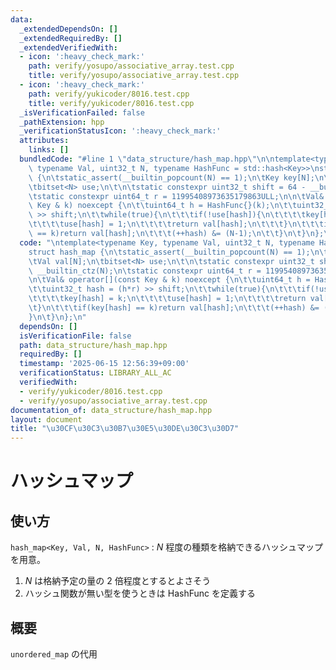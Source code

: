 ```yaml
---
data:
  _extendedDependsOn: []
  _extendedRequiredBy: []
  _extendedVerifiedWith:
  - icon: ':heavy_check_mark:'
    path: verify/yosupo/associative_array.test.cpp
    title: verify/yosupo/associative_array.test.cpp
  - icon: ':heavy_check_mark:'
    path: verify/yukicoder/8016.test.cpp
    title: verify/yukicoder/8016.test.cpp
  _isVerificationFailed: false
  _pathExtension: hpp
  _verificationStatusIcon: ':heavy_check_mark:'
  attributes:
    links: []
  bundledCode: "#line 1 \"data_structure/hash_map.hpp\"\n\ntemplate<typename Key,\
    \ typename Val, uint32_t N, typename HashFunc = std::hash<Key>>\nstruct hash_map\
    \ {\n\tstatic_assert(__builtin_popcount(N) == 1);\n\tKey key[N];\n\tVal val[N];\n\
    \tbitset<N> use;\n\t\n\tstatic constexpr uint32_t shift = 64 - __builtin_ctz(N);\n\
    \tstatic constexpr uint64_t r = 11995408973635179863ULL;\n\n\tVal& operator[](const\
    \ Key & k) noexcept {\n\t\tuint64_t h = HashFunc{}(k);\n\t\tuint32_t hash = (h*r)\
    \ >> shift;\n\t\twhile(true){\n\t\t\tif(!use[hash]){\n\t\t\t\tkey[hash] = k;\n\
    \t\t\t\tuse[hash] = 1;\n\t\t\t\treturn val[hash];\n\t\t\t}\n\t\t\tif(key[hash]\
    \ == k)return val[hash];\n\t\t\t(++hash) &= (N-1);\n\t\t}\n\t}\n};\n"
  code: "\ntemplate<typename Key, typename Val, uint32_t N, typename HashFunc = std::hash<Key>>\n\
    struct hash_map {\n\tstatic_assert(__builtin_popcount(N) == 1);\n\tKey key[N];\n\
    \tVal val[N];\n\tbitset<N> use;\n\t\n\tstatic constexpr uint32_t shift = 64 -\
    \ __builtin_ctz(N);\n\tstatic constexpr uint64_t r = 11995408973635179863ULL;\n\
    \n\tVal& operator[](const Key & k) noexcept {\n\t\tuint64_t h = HashFunc{}(k);\n\
    \t\tuint32_t hash = (h*r) >> shift;\n\t\twhile(true){\n\t\t\tif(!use[hash]){\n\
    \t\t\t\tkey[hash] = k;\n\t\t\t\tuse[hash] = 1;\n\t\t\t\treturn val[hash];\n\t\t\
    \t}\n\t\t\tif(key[hash] == k)return val[hash];\n\t\t\t(++hash) &= (N-1);\n\t\t\
    }\n\t}\n};\n"
  dependsOn: []
  isVerificationFile: false
  path: data_structure/hash_map.hpp
  requiredBy: []
  timestamp: '2025-06-15 12:56:39+09:00'
  verificationStatus: LIBRARY_ALL_AC
  verifiedWith:
  - verify/yukicoder/8016.test.cpp
  - verify/yosupo/associative_array.test.cpp
documentation_of: data_structure/hash_map.hpp
layout: document
title: "\u30CF\u30C3\u30B7\u30E5\u30DE\u30C3\u30D7"
---
```


# ハッシュマップ

## 使い方

``hash_map<Key, Val, N, HashFunc>`` : $N$ 程度の種類を格納できるハッシュマップを用意。
1. $N$ は格納予定の量の $2$ 倍程度とするとよさそう
2. ハッシュ関数が無い型を使うときは HashFunc を定義する

## 概要

``unordered_map`` の代用
